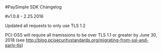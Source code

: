 #PaySimple SDK Changelog

#v1.0.8 - 2.25.2016

Updated all requests to only use TLS 1.2 

PCI-DSS will require all tramissions to be over TLS 1.1 or greater by June 30, 2018 (see http://blog.pcisecuritystandards.org/migrating-from-ssl-and-early-tls)